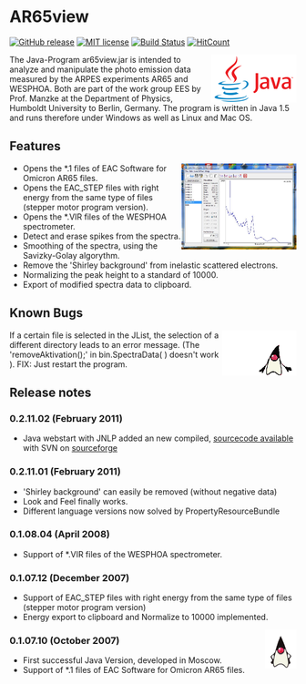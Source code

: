 # AR65view
[![GitHub release](https://img.shields.io/github/release/kreier/ar65view.svg)](https://GitHub.com/kreier/ar65view/releases/)
[![MIT license](https://img.shields.io/github/license/kreier/ar65view)](https://kreier.mit-license.org/)
[![Build Status](https://travis-ci.com/kreier/ar65view.svg?branch=master)](https://travis-ci.com/kreier/ar65view)
[![HitCount](http://hits.dwyl.io/kreier/ar65view.svg)](http://hits.dwyl.io/kreier/ar65view)

<img src="archive/java.png" align="right">
The Java-Program ar65view.jar is intended to analyze and manipulate the photo emission data measured by the ARPES experiments AR65 and WESPHOA. Both are part of the work group EES by Prof. Manzke at the Department of Physics, Humboldt University to Berlin, Germany. The program is written in Java 1.5 and runs therefore under Windows as well as Linux and Mac OS.

## Features
<img src="archive/AR65view1.jpg" align="right" width="40%">

- Opens the *.1 files of EAC Software for Omicron AR65 files.
- Opens the EAC_STEP files with right energy from the same type of files (stepper motor program version).
- Opens the *.VIR files of the WESPHOA spectrometer.
- Detect and erase spikes from the spectra.
- Smoothing of the spectra, using the Savizky-Golay algorythm.
- Remove the 'Shirley background' from inelastic scattered electrons.
- Normalizing the peak height to a standard of 10000.
- Export of modified spectra data to clipboard.


## Known Bugs

<img src="archive/duke2.gif" align="right">
If a certain file is selected in the JList, the selection of a different directory leads to an error message. (The 'removeAktivation();' in bin.SpectraData( ) doesn't work ). FIX: Just restart the program.

## Release notes

### 0.2.11.02 (February 2011)
- Java webstart with JNLP added an new compiled, [sourcecode available](https://sourceforge.net/p/ar65view/code/HEAD/tree/) with SVN on [sourceforge](http://ar65view.sourceforge.net)

### 0.2.11.01 (February 2011)
- 'Shirley background' can easily be removed (without negative data)
- Look and Feel finally works.
- Different language versions now solved by PropertyResourceBundle

### 0.1.08.04 (April 2008)
- Support of *.VIR files of the WESPHOA spectrometer.
 
### 0.1.07.12 (December 2007)
- Support of EAC_STEP files with right energy from the same type of files (stepper motor program version)
- Energy export to clipboard and Normalize to 10000 implemented.

<img src="archive/duke.gif" align="right">

### 0.1.07.10 (October 2007)
- First successful Java Version, developed in Moscow.
- Support of *.1 files of EAC Software for Omicron AR65 files.
